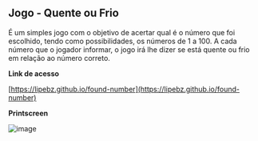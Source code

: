 ## Jogo - Quente ou Frio
É um simples jogo com o objetivo de acertar qual é o número que foi escolhido, tendo como possibilidades, os números de 1 a 100.
A cada número que o jogador informar, o jogo irá lhe dizer se está quente ou frio em relação ao número correto.

**Link de acesso**

[https://lipebz.github.io/found-number](https://lipebz.github.io/found-number)



**Printscreen**

![image](https://github.com/lipebz/found-number/assets/15851360/ec6dbdea-55f7-4acc-a7fa-4e95c558c5be)


